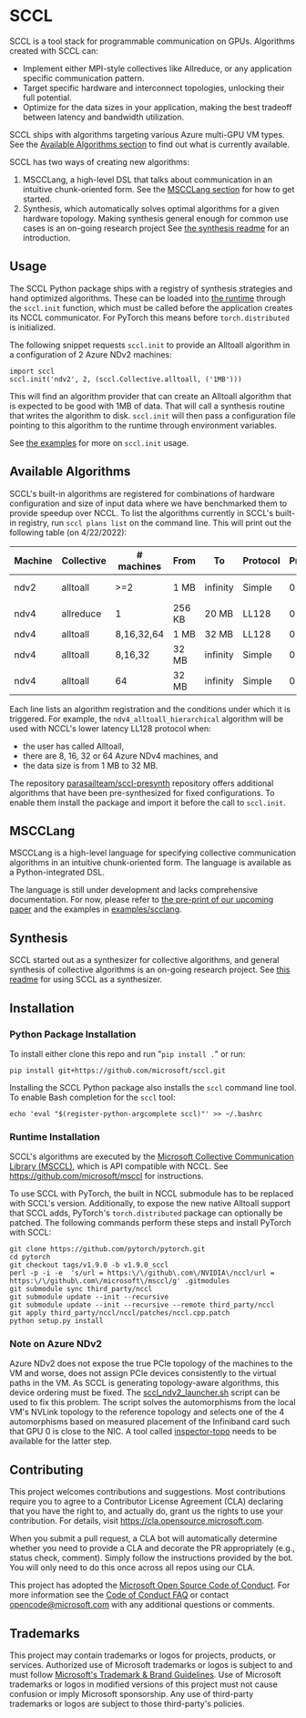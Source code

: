 # SCCL

SCCL is a tool stack for programmable communication on GPUs. Algorithms created with SCCL can:
- Implement either MPI-style collectives like Allreduce, or any application specific communication pattern.
- Target specific hardware and interconnect topologies, unlocking their full potential.
- Optimize for the data sizes in your application, making the best tradeoff between latency and bandwidth utilization.

SCCL ships with algorithms targeting various Azure multi-GPU VM types. See the [Available Algorithms section](#available-algorithms) to find out what is currently available.

SCCL has two ways of creating new algorithms:
1. MSCCLang, a high-level DSL that talks about communication in an intuitive chunk-oriented form. See the [MSCCLang
section](#mscclang) for how to get started.
2. Synthesis, which automatically solves optimal algorithms for a given hardware topology. Making synthesis general
enough for common use cases is an on-going research project See [the synthesis readme](SYNTHESIS.md) for an
introduction.

## Usage

The SCCL Python package ships with a registry of synthesis strategies and hand optimized algorithms. These can be loaded
into [the runtime](https://github.com/parasailteam/msccl) through the `sccl.init` function, which must be called before
the application creates its NCCL communicator. For PyTorch this means before `torch.distributed` is initialized.

The following snippet requests `sccl.init` to provide an Alltoall algorithm in a configuration of 2 Azure NDv2 machines:
```
import sccl
sccl.init('ndv2', 2, (sccl.Collective.alltoall, ('1MB')))
```
This will find an algorithm provider that can create an Alltoall algorithm that is expected to be good with 1MB of data.
That will call a synthesis routine that writes the algorithm to disk. `sccl.init` will then pass a configuration file
pointing to this algorithm to the runtime through environment variables.

See [the examples](examples/sccl_init.py) for more on `sccl.init` usage.

## Available Algorithms

SCCL's built-in algorithms are registered for combinations of hardware configuration and size of input data where we
have benchmarked them to provide speedup over NCCL. To list the algorithms currently in SCCL's built-in registry, run
`sccl plans list` on the command line. This will print out the following table (on 4/22/2022):

| Machine   | Collective   | # machines   | From   | To       | Protocol   |   Priority | Plan name                           |
|-----------|--------------|--------------|--------|----------|------------|------------|-------------------------------------|
| ndv2      | alltoall     | >=2          | 1 MB   | infinity | Simple     |          0 | call synthesize_ndv2_relay_alltoall |
| ndv4      | allreduce    | 1            | 256 KB | 20 MB    | LL128      |          0 | run ndv4_ring_allreduce             |
| ndv4      | alltoall     | 8,16,32,64   | 1 MB   | 32 MB    | LL128      |          0 | run ndv4_alltoall_hierarchical      |
| ndv4      | alltoall     | 8,16,32      | 32 MB  | infinity | Simple     |          0 | run ndv4_alltoall_hierarchical      |
| ndv4      | alltoall     | 64           | 32 MB  | infinity | Simple     |          0 | run ndv4_alltoall_three_step        |

Each line lists an algorithm registration and the conditions under which it is triggered. For example, the
`ndv4_alltoall_hierarchical` algorithm will be used with NCCL's lower latency LL128 protocol when:
- the user has called Alltoall,
- there are 8, 16, 32 or 64 Azure NDv4 machines, and
- the data size is from 1 MB to 32 MB.

The repository [parasailteam/sccl-presynth](https://github.com/parasailteam/sccl-presynth) repository offers additional algorithms that have been
pre-synthesized for fixed configurations. To enable them install the package and import it before the call to
`sccl.init`.

## MSCCLang

MSCCLang is a high-level language for specifying collective communication algorithms in an intuitive chunk-oriented form. The language is available as a Python-integrated DSL.

The language is still under development and lacks comprehensive documentation. For now, please refer to [the pre-print of our upcoming paper](https://arxiv.org/pdf/2201.11840.pdf) and the examples in [examples/scclang](examples/scclang/).

## Synthesis

SCCL started out as a synthesizer for collective algorithms, and general synthesis of collective algorithms is an
on-going research project. See [this readme](SYNTHESIS.md) for using SCCL as a synthesizer.

## Installation

### Python Package Installation

To install either clone this repo and run "`pip install .`" or run:
```
pip install git+https://github.com/microsoft/sccl.git
```

Installing the SCCL Python package also installs the `sccl` command line tool. To enable Bash completion for the `sccl`
tool:
```
echo 'eval "$(register-python-argcomplete sccl)"' >> ~/.bashrc
```

### Runtime Installation

SCCL's algorithms are executed by the [Microsoft Collective Communication Library
(MSCCL)](https://github.com/microsoft/msccl), which is API compatible with NCCL. See https://github.com/microsoft/msccl
for instructions.

To use SCCL with PyTorch, the built in NCCL submodule has to be replaced with SCCL's version. Additionally, to expose
the new native Alltoall support that SCCL adds, PyTorch's `torch.distributed` package can optionally be patched. The
following commands perform these steps and install PyTorch with SCCL:
```
git clone https://github.com/pytorch/pytorch.git
cd pytorch    
git checkout tags/v1.9.0 -b v1.9.0_sccl
perl -p -i -e  's/url = https:\/\/github\.com\/NVIDIA\/nccl/url = https:\/\/github\.com\/microsoft\/msccl/g' .gitmodules
git submodule sync third_party/nccl
git submodule update --init --recursive
git submodule update --init --recursive --remote third_party/nccl
git apply third_party/nccl/nccl/patches/nccl.cpp.patch
python setup.py install
```

### Note on Azure NDv2

Azure NDv2 does not expose the true PCIe topology of the machines to the VM and worse, does not assign PCIe devices
consistently to the virtual paths in the VM. As SCCL is generating topology-aware algorithms, this device ordering must
be fixed. The [sccl_ndv2_launcher.sh](sccl/autosynth/sccl_ndv2_launcher.sh) script can be used to fix this problem. The
script solves the automorphisms from the local VM's NVLink topology to the reference topology and selects one of the 4
automorphisms based on measured placement of the Infiniband card such that GPU 0 is close to the NIC. A tool called
[inspector-topo](https://github.com/microsoft/inspector-topo) needs to be available for the latter step.

## Contributing

This project welcomes contributions and suggestions.  Most contributions require you to agree to a Contributor License
Agreement (CLA) declaring that you have the right to, and actually do, grant us the rights to use your contribution. For
details, visit https://cla.opensource.microsoft.com.

When you submit a pull request, a CLA bot will automatically determine whether you need to provide a CLA and decorate
the PR appropriately (e.g., status check, comment). Simply follow the instructions provided by the bot. You will only
need to do this once across all repos using our CLA.

This project has adopted the [Microsoft Open Source Code of Conduct](https://opensource.microsoft.com/codeofconduct/).
For more information see the [Code of Conduct FAQ](https://opensource.microsoft.com/codeofconduct/faq/) or contact
[opencode@microsoft.com](mailto:opencode@microsoft.com) with any additional questions or comments.

## Trademarks

This project may contain trademarks or logos for projects, products, or services. Authorized use of Microsoft trademarks
or logos is subject to and must follow [Microsoft's Trademark & Brand
Guidelines](https://www.microsoft.com/en-us/legal/intellectualproperty/trademarks/usage/general). Use of Microsoft
trademarks or logos in modified versions of this project must not cause confusion or imply Microsoft sponsorship. Any
use of third-party trademarks or logos are subject to those third-party's policies.
